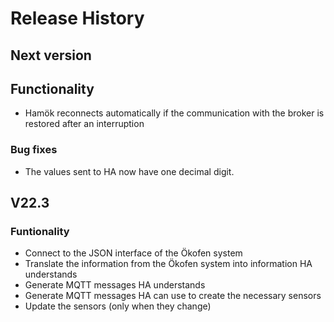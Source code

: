 # Release History

## Next version
## Functionality

- Hamök reconnects automatically if the communication with the broker is restored after an interruption

### Bug fixes

- The values sent to HA now have one decimal digit.

## V22.3

### Funtionality
- Connect to the JSON interface of the Ökofen system
- Translate the information from the Ökofen system into information HA understands
- Generate MQTT messages HA understands
- Generate MQTT messages HA can use to create the necessary sensors
- Update the sensors (only when they change)